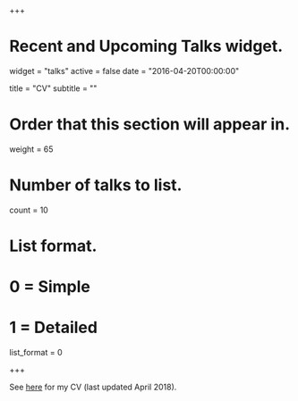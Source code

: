 +++
# Recent and Upcoming Talks widget.
widget = "talks"
active = false
date = "2016-04-20T00:00:00"

title = "CV"
subtitle = ""

# Order that this section will appear in.
weight = 65

# Number of talks to list.
count = 10

# List format.
#   0 = Simple
#   1 = Detailed
list_format = 0

+++

See [here](post/sbradley_cv_apr2018.pdf) for my CV (last updated April 2018).
